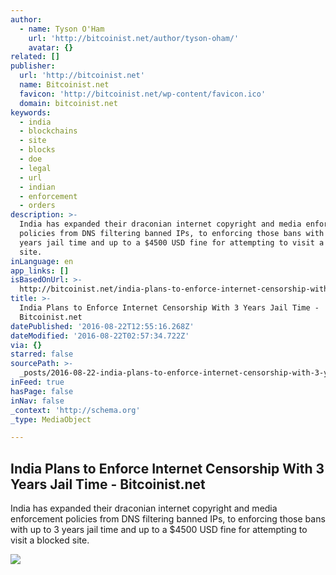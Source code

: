 ```yaml
---
author:
  - name: Tyson O'Ham
    url: 'http://bitcoinist.net/author/tyson-oham/'
    avatar: {}
related: []
publisher:
  url: 'http://bitcoinist.net'
  name: Bitcoinist.net
  favicon: 'http://bitcoinist.net/wp-content/favicon.ico'
  domain: bitcoinist.net
keywords:
  - india
  - blockchains
  - site
  - blocks
  - doe
  - legal
  - url
  - indian
  - enforcement
  - orders
description: >-
  India has expanded their draconian internet copyright and media enforcement
  policies from DNS filtering banned IPs, to enforcing those bans with up to 3
  years jail time and up to a $4500 USD fine for attempting to visit a blocked
  site.
inLanguage: en
app_links: []
isBasedOnUrl: >-
  http://bitcoinist.net/india-plans-to-enforce-internet-censorship-with-3-years-jail-time/
title: >-
  India Plans to Enforce Internet Censorship With 3 Years Jail Time -
  Bitcoinist.net
datePublished: '2016-08-22T12:55:16.268Z'
dateModified: '2016-08-22T02:57:34.722Z'
via: {}
starred: false
sourcePath: >-
  _posts/2016-08-22-india-plans-to-enforce-internet-censorship-with-3-years-jail.md
inFeed: true
hasPage: false
inNav: false
_context: 'http://schema.org'
_type: MediaObject

---
```

<article style=""><h1>India Plans to Enforce Internet Censorship With 3 Years Jail Time - Bitcoinist.net</h1><p>India has expanded their draconian internet copyright and media enforcement policies from DNS filtering banned IPs, to enforcing those bans with up to 3 years jail time and up to a $4500 USD fine for attempting to visit a blocked site.</p><img src="http://bitcoinist.net/wp-content/uploads/2016/08/India.png" /></article>